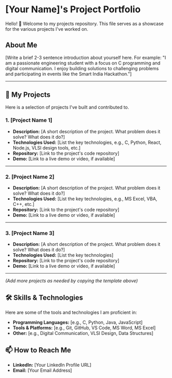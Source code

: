 # [Your Name]'s Project Portfolio

Hello! 👋 Welcome to my projects repository. This file serves as a showcase for the various projects I've worked on.

## About Me

[Write a brief 2-3 sentence introduction about yourself here. For example: "I am a passionate engineering student with a focus on C programming and digital communication. I enjoy building solutions to challenging problems and participating in events like the Smart India Hackathon."]

---

## 🚀 My Projects

Here is a selection of projects I've built and contributed to.

### 1. [Project Name 1]

* **Description:** [A short description of the project. What problem does it solve? What does it do?]
* **Technologies Used:** [List the key technologies, e.g., C, Python, React, Node.js, VLSI design tools, etc.]
* **Repository:** [Link to the project's code repository]
* **Demo:** [Link to a live demo or video, if available]

---

### 2. [Project Name 2]

* **Description:** [A short description of the project. What problem does it solve? What does it do?]
* **Technologies Used:** [List the key technologies, e.g., MS Excel, VBA, C++, etc.]
* **Repository:** [Link to the project's code repository]
* **Demo:** [Link to a live demo or video, if available]

---

### 3. [Project Name 3]

* **Description:** [A short description of the project. What problem does it solve? What does it do?]
* **Technologies Used:** [List the key technologies]
* **Repository:** [Link to the project's code repository]
* **Demo:** [Link to a live demo or video, if available]

---

*(Add more projects as needed by copying the template above)*

## 🛠️ Skills & Technologies

Here are some of the tools and technologies I am proficient in:

* **Programming Languages:** [e.g., C, Python, Java, JavaScript]
* **Tools & Platforms:** [e.g., Git, GitHub, VS Code, MS Word, MS Excel]
* **Other:** [e.g., Digital Communication, VLSI Design, Data Structures]

## 📫 How to Reach Me

* **LinkedIn:** [Your LinkedIn Profile URL]
* **Email:** [Your Email Address]
